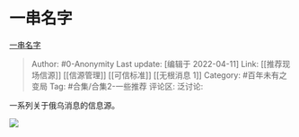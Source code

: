 # 一串名字
[一串名字](https://zhuanlan.zhihu.com/p/496551619)

> Author: #0-Anonymity
> Last update: [编辑于 2022-04-11]
> Link: [[推荐现场信源]] [[信源管理]] [[可信标准]] [[无根消息 1]]
> Category: #百年未有之变局
> Tag: #合集/合集2-一些推荐
> 评论区:
> 泛讨论:

一系列关于俄乌消息的信息源。

![](https://pic1.zhimg.com/v2-a0d73a3d31323eeaf680660e01a14cac_b.jpg)
